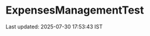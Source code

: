# ExpensesManagementTest
























































































































Last updated: 2025-07-30 17:53:43 IST
